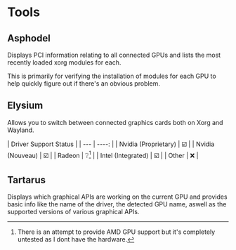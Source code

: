 # Tools
## Asphodel
Displays PCI information relating to all connected GPUs and lists the most recently loaded xorg modules for each.

This is primarily for verifying the installation of modules for each GPU to help quickly figure out if there's an obvious problem.

## Elysium
Allows you to switch between connected graphics cards both on Xorg and Wayland.

| Driver Support Status |
| --- | ----: |
| Nvidia (Proprietary) | ☑️ |
| Nvidia (Nouveau) | ☑️ |
| Radeon | ❔[^1] |
| Intel (Integrated) | ☑️ |
| Other | ❌ |
[^1]: There is an attempt to provide AMD GPU support but it's completely untested as I dont have the hardware.

## Tartarus
Displays which graphical APIs are working on the current GPU and provides basic info like the name of the driver, the detected GPU name, aswell as the supported versions of various graphical APIs.